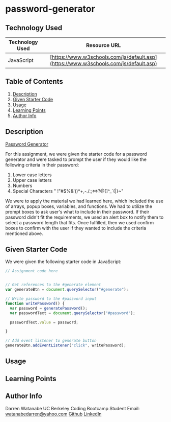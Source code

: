 # password-generator

## Technology Used 

| Technology Used         | Resource URL           | 
| ------------- |:-------------:| 
| JavaScript    | [https://www.w3schools.com/js/default.asp](https://www.w3schools.com/js/default.asp) | 

## Table of Contents

1. [Description](#description)
2. [Given Starter Code](#given-starter-code)
3. [Usage](#usage)
4. [Learning Points](#learning-points)
5. [Author Info](#author-info)

## Description

[Password Generator](https://darrenkwatanabe.github.io/password-generator/)

For this assignment, we were given the starter code for a password generator and were tasked to prompt the user if they would
like the following criteria in their password:

1. Lower case letters
2. Upper case letters
3. Numbers
4. Special Characters " !"#$%&'()*+,-./:;<=>?@[\]^_`{|}~"

We were to apply the material we had learned here, which included the use of arrays, popup boxes, variables, and functions. We 
had to utilize the prompt boxes to ask user's what to include in their password. If their password didn't fit the requirements,
we used an alert box to notify them to select a password length that fits. Once fulfilled, then we used confirm boxes to confirm
with the user if they wanted to include the criteria mentioned above.

## Given Starter Code 

We were given the following starter code in JavaScript:

``` JavaScript
// Assignment code here


// Get references to the #generate element
var generateBtn = document.querySelector("#generate");

// Write password to the #password input
function writePassword() {
  var password = generatePassword();
  var passwordText = document.querySelector("#password");

  passwordText.value = password;

}

// Add event listener to generate button
generateBtn.addEventListener("click", writePassword);
``` 

## Usage



## Learning Points



## Author Info

Darren Watanabe
UC Berkeley Coding Bootcamp Student
Email: watanabedarren@yahoo.com
[Github](https://github.com/Darrenkwatanabe)
[LinkedIn](https://www.linkedin.com/in/darren-watanabe-982526253/)